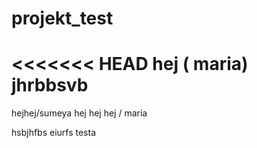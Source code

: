 # projekt_test
<<<<<<< HEAD
hej ( maria)
jhrbbsvb
=======
hejhej/sumeya
hej hej hej / maria

hsbjhfbs
eiurfs
testa
